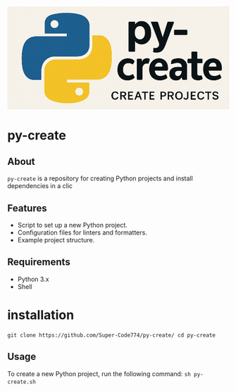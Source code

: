 ![](icons/py-create.png)
# py-create

## About

`py-create` is a repository for creating Python projects and install dependencies in a clic

## Features

- Script to set up a new Python project.
- Configuration files for linters and formatters.
- Example project structure.

## Requirements

- Python 3.x
- Shell

# installation 
`git clone https://github.com/Super-Code774/py-create/
cd py-create
`

## Usage

To create a new Python project, run the following command:
`sh py-create.sh`
